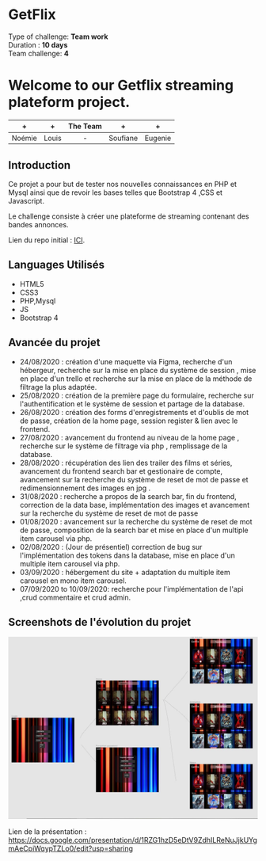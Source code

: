 
# GetFlix
Type of challenge: **Team work**  
Duration : **10 days**  
Team challenge: **4**  

# **Welcome to our Getflix streaming plateform project.**  
  

| + | + | The Team | + | + |
| :-----: | :-----: | :-----: | :-----: | :-----: |
| Noémie | Louis | - | Soufiane | Eugenie | 

## Introduction

Ce projet a pour but de tester nos nouvelles connaissances en PHP et Mysql ainsi que de revoir les bases telles que Bootstrap 4 ,CSS et Javascript.

Le challenge consiste à créer une plateforme de streaming contenant des bandes annonces.

Lien du repo initial : [ICI](https://github.com/becodeorg/BXL-Swartz-3-21/blob/master/06-PHP/getflix_project.md).

## Languages Utilisés

* HTML5
* CSS3
* PHP,Mysql
* JS
* Bootstrap 4

## Avancée du projet

* 24/08/2020 : création d'une maquette via Figma, recherche d'un hébergeur, recherche sur la mise en place du système de session , mise en place d'un trello et recherche sur la mise en place de la méthode de filtrage la plus adaptée.
* 25/08/2020 : création de la première page du formulaire, recherche sur l'authentification et le système de session et partage de la database.
* 26/08/2020 : création des forms d'enregistrements et d'oublis de mot de passe, création de la home page, session register & lien avec le frontend.
* 27/08/2020 : avancement du frontend au niveau de la home page , recherche sur le système de filtrage via php , remplissage de la database.
* 28/08/2020 : récupération des lien des trailer des films et séries, avancement du frontend search bar et gestionaire de compte, avancement sur la recherche du système de reset de mot de passe et redimensionnement des images en jpg .
* 31/08/2020 : recherche a propos de la search bar, fin du frontend, correction de la data base, implémentation des images et avancement sur la recherche du système de reset de mot de passe
* 01/08/2020 : avancement sur la recherche du système de reset de mot de passe, composition de la search bar et mise en place d'un multiple item carousel via php.
* 02/08/2020 : (Jour de présentiel) correction de bug sur l'implémentation des tokens dans la database, mise en place d'un multiple item carousel via php.
* 03/09/2020 : hébergement du site + adaptation du multiple item carousel en mono item carousel.
* 07/09/2020 to 10/09/2020: recherche pour l'implémentation de l'api ,crud commentaire et crud admin.
## Screenshots de l'évolution du projet

![](assets/Figma.JPG)

Lien de la présentation : https://docs.google.com/presentation/d/1RZG1hzD5eDtV9ZdhILReNuJjkUYgmAeCpiWqypTZLo0/edit?usp=sharing